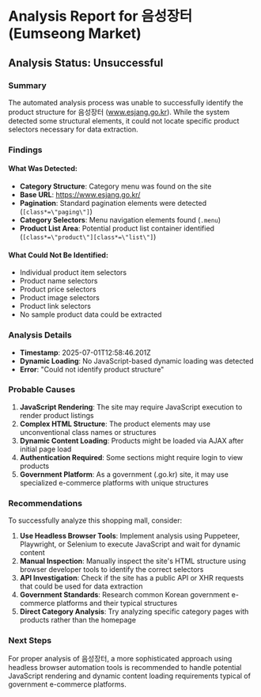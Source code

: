 # Analysis Report for 음성장터 (Eumseong Market)

## Analysis Status: Unsuccessful

### Summary
The automated analysis process was unable to successfully identify the product structure for 음성장터 (www.esjang.go.kr). While the system detected some structural elements, it could not locate specific product selectors necessary for data extraction.

### Findings

#### What Was Detected:
- **Category Structure**: Category menu was found on the site
- **Base URL**: https://www.esjang.go.kr/
- **Pagination**: Standard pagination elements were detected (`[class*=\"paging\"]`)
- **Category Selectors**: Menu navigation elements found (`.menu`)
- **Product List Area**: Potential product list container identified (`[class*=\"product\"][class*=\"list\"]`)

#### What Could Not Be Identified:
- Individual product item selectors
- Product name selectors
- Product price selectors
- Product image selectors
- Product link selectors
- No sample product data could be extracted

### Analysis Details
- **Timestamp**: 2025-07-01T12:58:46.201Z
- **Dynamic Loading**: No JavaScript-based dynamic loading was detected
- **Error**: "Could not identify product structure"

### Probable Causes
1. **JavaScript Rendering**: The site may require JavaScript execution to render product listings
2. **Complex HTML Structure**: The product elements may use unconventional class names or structures
3. **Dynamic Content Loading**: Products might be loaded via AJAX after initial page load
4. **Authentication Required**: Some sections might require login to view products
5. **Government Platform**: As a government (.go.kr) site, it may use specialized e-commerce platforms with unique structures

### Recommendations
To successfully analyze this shopping mall, consider:

1. **Use Headless Browser Tools**: Implement analysis using Puppeteer, Playwright, or Selenium to execute JavaScript and wait for dynamic content
2. **Manual Inspection**: Manually inspect the site's HTML structure using browser developer tools to identify the correct selectors
3. **API Investigation**: Check if the site has a public API or XHR requests that could be used for data extraction
4. **Government Standards**: Research common Korean government e-commerce platforms and their typical structures
5. **Direct Category Analysis**: Try analyzing specific category pages with products rather than the homepage

### Next Steps
For proper analysis of 음성장터, a more sophisticated approach using headless browser automation tools is recommended to handle potential JavaScript rendering and dynamic content loading requirements typical of government e-commerce platforms.